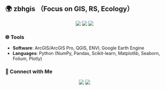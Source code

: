 ## 🌍 zbhgis （Focus on GIS, RS, Ecology）

<p align="center">
  <img src="https://img.shields.io/badge/-GIS-1573B3?style=flat&logo=arcgis&logoColor=white"/>
  <img src="https://img.shields.io/badge/-Remote%20Sensing-3BA138?style=flat&logo=googleearth&logoColor=white"/>
  <img src="https://img.shields.io/badge/-Ecological%20Modeling-8FBC8F?style=flat&logo=leaflet&logoColor=white"/>
</p>


### 🌐 Tools
- **Software**: ArcGIS/ArcGIS Pro, QGIS, ENVI, Google Earth Engine
- **Languages**: Python (NumPy, Pandas, Scikit-learn, Matplotlib, Seaborn, Folium, Plotly)

### 🔗 Connect with Me
<p align="center"> 
    <a href="https://github.com/zbhgis" target="_blank"><img src="https://img.shields.io/badge/GitHub-181717?style=flat&logo=github&logoColor=white"/></a> 
    <a href="https://zbhgis.blog.csdn.net" target="_blank"><img src="https://img.shields.io/badge/CSDN-FF0000?style=flat&logo=c&logoColor=white"/></a> 